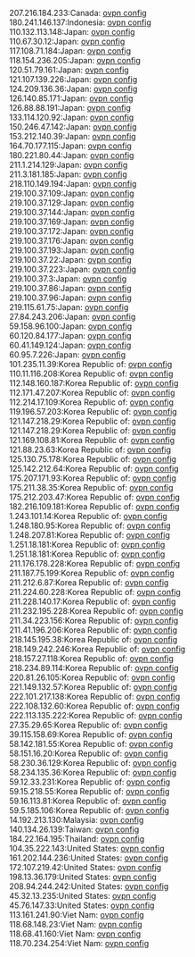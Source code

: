 207.216.184.233:Canada: [ovpn config](vpn/207_216_184_233.ovpn)  
180.241.146.137:Indonesia: [ovpn config](vpn/180_241_146_137.ovpn)  
110.132.113.148:Japan: [ovpn config](vpn/110_132_113_148.ovpn)  
110.67.30.12:Japan: [ovpn config](vpn/110_67_30_12.ovpn)  
117.108.71.184:Japan: [ovpn config](vpn/117_108_71_184.ovpn)  
118.154.236.205:Japan: [ovpn config](vpn/118_154_236_205.ovpn)  
120.51.79.161:Japan: [ovpn config](vpn/120_51_79_161.ovpn)  
121.107.139.226:Japan: [ovpn config](vpn/121_107_139_226.ovpn)  
124.209.136.36:Japan: [ovpn config](vpn/124_209_136_36.ovpn)  
126.140.85.171:Japan: [ovpn config](vpn/126_140_85_171.ovpn)  
126.88.88.191:Japan: [ovpn config](vpn/126_88_88_191.ovpn)  
133.114.120.92:Japan: [ovpn config](vpn/133_114_120_92.ovpn)  
150.246.47.142:Japan: [ovpn config](vpn/150_246_47_142.ovpn)  
153.212.140.39:Japan: [ovpn config](vpn/153_212_140_39.ovpn)  
164.70.177.115:Japan: [ovpn config](vpn/164_70_177_115.ovpn)  
180.221.80.44:Japan: [ovpn config](vpn/180_221_80_44.ovpn)  
211.1.214.129:Japan: [ovpn config](vpn/211_1_214_129.ovpn)  
211.3.181.185:Japan: [ovpn config](vpn/211_3_181_185.ovpn)  
218.110.149.194:Japan: [ovpn config](vpn/218_110_149_194.ovpn)  
219.100.37.109:Japan: [ovpn config](vpn/219_100_37_109.ovpn)  
219.100.37.129:Japan: [ovpn config](vpn/219_100_37_129.ovpn)  
219.100.37.144:Japan: [ovpn config](vpn/219_100_37_144.ovpn)  
219.100.37.169:Japan: [ovpn config](vpn/219_100_37_169.ovpn)  
219.100.37.172:Japan: [ovpn config](vpn/219_100_37_172.ovpn)  
219.100.37.176:Japan: [ovpn config](vpn/219_100_37_176.ovpn)  
219.100.37.193:Japan: [ovpn config](vpn/219_100_37_193.ovpn)  
219.100.37.22:Japan: [ovpn config](vpn/219_100_37_22.ovpn)  
219.100.37.223:Japan: [ovpn config](vpn/219_100_37_223.ovpn)  
219.100.37.3:Japan: [ovpn config](vpn/219_100_37_3.ovpn)  
219.100.37.86:Japan: [ovpn config](vpn/219_100_37_86.ovpn)  
219.100.37.96:Japan: [ovpn config](vpn/219_100_37_96.ovpn)  
219.115.61.75:Japan: [ovpn config](vpn/219_115_61_75.ovpn)  
27.84.243.206:Japan: [ovpn config](vpn/27_84_243_206.ovpn)  
59.158.96.100:Japan: [ovpn config](vpn/59_158_96_100.ovpn)  
60.120.84.177:Japan: [ovpn config](vpn/60_120_84_177.ovpn)  
60.41.149.124:Japan: [ovpn config](vpn/60_41_149_124.ovpn)  
60.95.7.226:Japan: [ovpn config](vpn/60_95_7_226.ovpn)  
101.235.11.39:Korea Republic of: [ovpn config](vpn/101_235_11_39.ovpn)  
110.11.116.208:Korea Republic of: [ovpn config](vpn/110_11_116_208.ovpn)  
112.148.160.187:Korea Republic of: [ovpn config](vpn/112_148_160_187.ovpn)  
112.171.47.207:Korea Republic of: [ovpn config](vpn/112_171_47_207.ovpn)  
112.214.17.109:Korea Republic of: [ovpn config](vpn/112_214_17_109.ovpn)  
119.196.57.203:Korea Republic of: [ovpn config](vpn/119_196_57_203.ovpn)  
121.147.218.29:Korea Republic of: [ovpn config](vpn/121_147_218_29.ovpn)  
121.147.218.29:Korea Republic of: [ovpn config](vpn/121_147_218_29.ovpn)  
121.169.108.81:Korea Republic of: [ovpn config](vpn/121_169_108_81.ovpn)  
121.88.23.63:Korea Republic of: [ovpn config](vpn/121_88_23_63.ovpn)  
125.130.75.178:Korea Republic of: [ovpn config](vpn/125_130_75_178.ovpn)  
125.142.212.64:Korea Republic of: [ovpn config](vpn/125_142_212_64.ovpn)  
175.207.171.93:Korea Republic of: [ovpn config](vpn/175_207_171_93.ovpn)  
175.211.38.35:Korea Republic of: [ovpn config](vpn/175_211_38_35.ovpn)  
175.212.203.47:Korea Republic of: [ovpn config](vpn/175_212_203_47.ovpn)  
182.216.109.181:Korea Republic of: [ovpn config](vpn/182_216_109_181.ovpn)  
1.243.101.14:Korea Republic of: [ovpn config](vpn/1_243_101_14.ovpn)  
1.248.180.95:Korea Republic of: [ovpn config](vpn/1_248_180_95.ovpn)  
1.248.207.81:Korea Republic of: [ovpn config](vpn/1_248_207_81.ovpn)  
1.251.18.181:Korea Republic of: [ovpn config](vpn/1_251_18_181.ovpn)  
1.251.18.181:Korea Republic of: [ovpn config](vpn/1_251_18_181.ovpn)  
211.176.178.228:Korea Republic of: [ovpn config](vpn/211_176_178_228.ovpn)  
211.187.75.199:Korea Republic of: [ovpn config](vpn/211_187_75_199.ovpn)  
211.212.6.87:Korea Republic of: [ovpn config](vpn/211_212_6_87.ovpn)  
211.224.60.228:Korea Republic of: [ovpn config](vpn/211_224_60_228.ovpn)  
211.228.140.17:Korea Republic of: [ovpn config](vpn/211_228_140_17.ovpn)  
211.232.195.228:Korea Republic of: [ovpn config](vpn/211_232_195_228.ovpn)  
211.34.223.156:Korea Republic of: [ovpn config](vpn/211_34_223_156.ovpn)  
211.41.196.206:Korea Republic of: [ovpn config](vpn/211_41_196_206.ovpn)  
218.145.195.38:Korea Republic of: [ovpn config](vpn/218_145_195_38.ovpn)  
218.149.242.246:Korea Republic of: [ovpn config](vpn/218_149_242_246.ovpn)  
218.157.27.118:Korea Republic of: [ovpn config](vpn/218_157_27_118.ovpn)  
218.234.89.114:Korea Republic of: [ovpn config](vpn/218_234_89_114.ovpn)  
220.81.26.105:Korea Republic of: [ovpn config](vpn/220_81_26_105.ovpn)  
221.149.132.57:Korea Republic of: [ovpn config](vpn/221_149_132_57.ovpn)  
222.101.217.138:Korea Republic of: [ovpn config](vpn/222_101_217_138.ovpn)  
222.108.132.60:Korea Republic of: [ovpn config](vpn/222_108_132_60.ovpn)  
222.113.135.222:Korea Republic of: [ovpn config](vpn/222_113_135_222.ovpn)  
27.35.29.65:Korea Republic of: [ovpn config](vpn/27_35_29_65.ovpn)  
39.115.158.69:Korea Republic of: [ovpn config](vpn/39_115_158_69.ovpn)  
58.142.181.55:Korea Republic of: [ovpn config](vpn/58_142_181_55.ovpn)  
58.151.16.20:Korea Republic of: [ovpn config](vpn/58_151_16_20.ovpn)  
58.230.36.129:Korea Republic of: [ovpn config](vpn/58_230_36_129.ovpn)  
58.234.135.36:Korea Republic of: [ovpn config](vpn/58_234_135_36.ovpn)  
59.12.33.231:Korea Republic of: [ovpn config](vpn/59_12_33_231.ovpn)  
59.15.218.55:Korea Republic of: [ovpn config](vpn/59_15_218_55.ovpn)  
59.16.113.81:Korea Republic of: [ovpn config](vpn/59_16_113_81.ovpn)  
59.5.185.106:Korea Republic of: [ovpn config](vpn/59_5_185_106.ovpn)  
14.192.213.130:Malaysia: [ovpn config](vpn/14_192_213_130.ovpn)  
140.134.26.139:Taiwan: [ovpn config](vpn/140_134_26_139.ovpn)  
184.22.164.195:Thailand: [ovpn config](vpn/184_22_164_195.ovpn)  
104.35.222.143:United States: [ovpn config](vpn/104_35_222_143.ovpn)  
161.202.144.236:United States: [ovpn config](vpn/161_202_144_236.ovpn)  
172.107.219.42:United States: [ovpn config](vpn/172_107_219_42.ovpn)  
198.13.36.179:United States: [ovpn config](vpn/198_13_36_179.ovpn)  
208.94.244.242:United States: [ovpn config](vpn/208_94_244_242.ovpn)  
45.32.13.235:United States: [ovpn config](vpn/45_32_13_235.ovpn)  
45.76.147.33:United States: [ovpn config](vpn/45_76_147_33.ovpn)  
113.161.241.90:Viet Nam: [ovpn config](vpn/113_161_241_90.ovpn)  
118.68.148.23:Viet Nam: [ovpn config](vpn/118_68_148_23.ovpn)  
118.68.41.160:Viet Nam: [ovpn config](vpn/118_68_41_160.ovpn)  
118.70.234.254:Viet Nam: [ovpn config](vpn/118_70_234_254.ovpn)  
